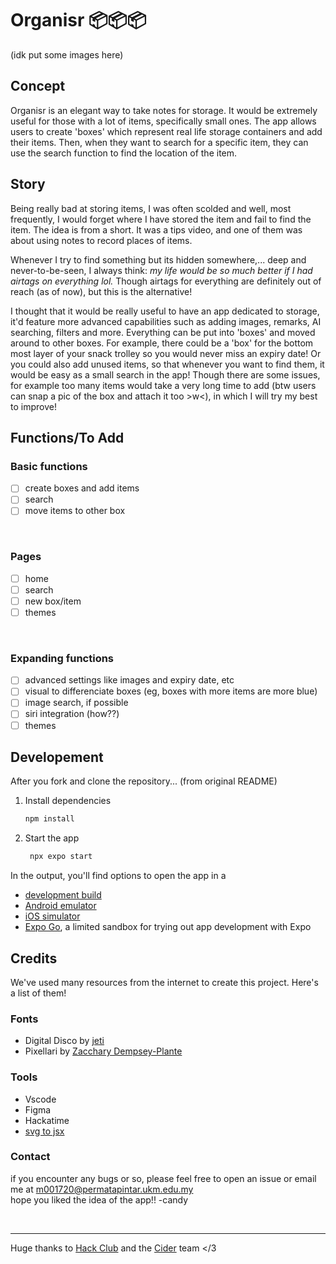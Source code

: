# Organisr 📦📦📦

(idk put some images here)

## Concept
Organisr is an elegant way to take notes for storage. It would be extremely useful for those with a lot of items, specifically small ones. The app allows users to create 'boxes' which represent real life storage containers and add their items. Then, when they want to search for a specific item, they can use the search function to find the location of the item.

## Story
Being really bad at storing items, I was often scolded and well, most frequently, I would forget where I have stored the item and fail to find the item. The idea is from a short. It was a tips video, and one of them was about using notes to record places of items.

Whenever I try to find something but its hidden somewhere,... deep and never-to-be-seen, I always think: *my life would be so much better if I had airtags on everything lol.* Though airtags for everything are definitely out of reach (as of now), but this is the alternative!

I thought that it would be really useful to have an app dedicated to storage, it'd feature more advanced capabilities such as adding images, remarks, AI searching, filters and more. Everything can be put into 'boxes' and moved around to other boxes. For example, there could be a 'box' for the bottom most layer of your snack trolley so you would never miss an expiry date! Or you could also add unused items, so that whenever you want to find them, it would be easy as a small search in the app! Though there are some issues, for example too many items would take a very long time to add (btw users can snap a pic of the box and attach it too >w<), in which I will try my best to improve!

## Functions/To Add

### Basic functions

- [ ] create boxes and add items
- [ ] search
- [ ] move items to other box

<br>

### Pages

- [ ] home
- [ ] search
- [ ] new box/item
- [ ] themes

<br>

### Expanding functions

- [ ] advanced settings like images and expiry date, etc
- [ ] visual to differenciate boxes (eg, boxes with more items are more blue)
- [ ] image search, if possible
- [ ] siri integration (how??)
- [ ] themes

## Developement
After you fork and clone the repository... (from original README)

1. Install dependencies

   ```bash
   npm install
   ```

2. Start the app

   ```bash
    npx expo start
   ```

In the output, you'll find options to open the app in a

- [development build](https://docs.expo.dev/develop/development-builds/introduction/)
- [Android emulator](https://docs.expo.dev/workflow/android-studio-emulator/)
- [iOS simulator](https://docs.expo.dev/workflow/ios-simulator/)
- [Expo Go](https://expo.dev/go), a limited sandbox for trying out app development with Expo

## Credits
We've used many resources from the internet to create this project. Here's a list of them!

### Fonts
- Digital Disco by [jeti](https://fontenddev.com/fonts/digital-disco/)
- Pixellari by [Zacchary Dempsey-Plante](https://www.dafont.com/pixellari.font)

### Tools
- Vscode
- Figma
- Hackatime
- [svg to jsx](https://react-svgr.com/playground/?native=true)

### Contact
if you encounter any bugs or so, please feel free to open an issue or email me at m001720@permatapintar.ukm.edu.my<br>
hope you liked the idea of the app!! -candy

<br>

---

Huge thanks to [Hack Club](https://hackclub.com) and the [Cider](https://cider.hackclub.com) team </3
